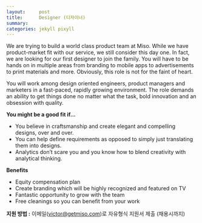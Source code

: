 ```yaml
---
layout:     post
title:      Designer (디자이너)
summary:    
categories: jekyll pixyll
---
```


We are trying to build a world class product team at Miso. While we have product-market fit with our service, we still consider this day one. In fact, we are looking for our first designer to join the family. You will have to be hands on in multiple areas from branding to mobile apps to advertisements to print materials and more. Obviously, this role is not for the faint of heart.

You will work among design oriented engineers, product managers and marketers in a fast-paced, rapidly growing environment. The role demands an ability to get things done no matter what the task, bold innovation and an obsession with quality.

<strong>You might be a good fit if...</strong>
<ul>
	<li>You believe in craftsmanship and create elegant and compelling designs, over and over.</li>
	<li>You can help define requirements as opposed to simply just translating them into designs.</li>
	<li>Analytics don’t scare you and you know how to blend creativity with analytical thinking.</li>
</ul>

<strong>Benefits</strong>
<ul>
	<li>Equity compensation plan</li>
	<li>Create branding which will be highly recognized and featured on TV</li>
	<li>Fantastic opportunity to grow with the team</li>
	<li>Free cleanings so you can benefit from your work</li>
</ul>

<strong>지원 방법 :</strong> 이메일(<a href="mailto:victor@getmiso.com">victor@getmiso.com</a>)로 자유형식 지원서 제출 (채용시까지)